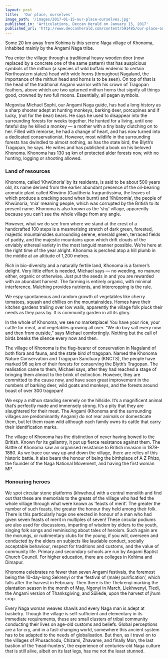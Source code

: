 ```yaml
---
layout: post
title:  'Our place, ourselves'
image_path: '/images/2017-01-15-our-place-ourselves.jpg'
published_in: 'Articulations, Deccan Herald on January 15, 2017'
published_url: 'http://www.deccanherald.com/content/591485/our-place-ourselves.html'
---
```


Some 20 km away from Kohima is this serene Naga village of Khonoma, inhabited mainly by the Angami Naga tribe. <!--more-->

You enter the village through a traditional heavy wooden door (now replaced by a concrete one of the same pattern) that has auspicious symbols of the mithun (a species of wild buffalo endemic to certain Northeastern states) head with wide horns (throughout Nagaland, the importance of the mithun head and horns is to be seen). On top of that is the head of the traditional Angami warrior with his crown of Tragopan feathers, above which are two upturned mithun horns that signify all things good, crowned by two full moons. Essentially, all pagan symbols.

Megovisa Michael Sophi, our Angami Naga guide, has had a long history as a sharp shooter adept at hunting monkeys, barking deer, porcupines and if lucky, (not for the bear) bears. He says he used to disappear into the surrounding forests for weeks together. He hunted for a living, until one fateful day he killed a monkey — a mother with a tiny baby clutching on to her. Filled with remorse, he had a change of heart, and has now turned into a dedicated conservationist. However, most wildlife in the surrounding forests has dwindled to almost nothing, as has the state bird, the Blyth’s Tragopan, he says. He writes and has published a book on his beloved Khonoma. Khonoma has 130 sq km of protected alder forests now, with no hunting, logging or shooting allowed.

### Land of resources

Khonoma, called ‘Khwünoria’ by its residents, is said to be about 500 years old, its name derived from the earlier abundant presence of the oil-bearing aromatic plant called Khwüno (Gaultheria fragrantissima, the leaves of which produce a cracking sound when burnt) and ‘Khünomia’, the people of Khwünoria, ‘mia’ meaning people, which was corrupted by the British to its present name. Khonoma is also known as the ‘shy’ village, apparently because you can’t see the whole village from any angle.

However, what we do see from where we stand at the crest of a handcrafted 100 steps is a mesmerising stretch of dark green, forested, majestic mountainsides surrounding serene, emerald green, terraced fields of paddy, and the majestic mountains upon which drift clouds of the enviably ethereal variety in the most languid manner possible. We’re here at the right time of the year alright. Khonoma is perched atop a hill plumb in the middle at an altitude of 1,200 metres.

Rich in bio-diversity and a naturally fertile land, Khonoma is a farmer’s delight. Very little effort is needed, Michael says — no weeding, no manure either, organic or otherwise. Just put the seeds in and you are rewarded with an abundant harvest. The farming is entirely organic, with minimal interference. Mulching provides nutrients, and intercropping is the rule.

We espy spontaneous and random growth of vegetables like cherry tomatoes, squash and chillies on the mountainsides. Homes have their kitchen gardens trailing over low walls, apparently the village folk pluck their needs as they pass by. It is community garden in all its glory.

In the whole of Khonoma, we see no marketplace! You have your rice, your cattle for meat, and vegetables growing all over. “We do buy salt every now and then from outside,” says Michael comfortingly. Nothing but the call of birds breaks the silence every now and then.

The village of Khonoma is the flag-bearer of conservation in Nagaland of both flora and fauna, and the state bird of tragopan. Named the Khonoma Nature Conservation and Tragopan Sanctuary (KNCTS), the people have marked 96 sq km of their forests for conserving the Blyth’s Tragopan. The realisation came to them, Michael says, after they had reached a stage of bringing them almost to the brink of extinction. However, they are committed to the cause now, and have seen great improvement in the numbers of barking deer, wild goats and monkeys, and the forests around boast of over 300 tragopan!

We espy a mithun standing serenely on the hillside. It’s a magnificent animal that’s perfectly made and immensely strong. It’s a pity that they are slaughtered for their meat. The Angami (Khonoma and the surrounding villages are predominantly Angami) do not rear animals or domesticate them, but let them roam wild although each family owns its cattle that carry their identification marks.

The village of Khonoma has the distinction of never having bowed to the British. Known for its gallantry, it put up fierce resistance against them. The Battle of Khonoma saw an organised resistance to British invasion in 1879-1880. As we trace our way up and down the village, there are relics of this historic battle. It also bears the honour of being the birthplace of A Z Phizo, the founder of the Naga National Movement, and having the first woman MP.

### Honouring heroes

We spot circular stone platforms (khwehou) with a central monolith and find out that these are memorials to the greats of the village who had fed the whole village through what were known as ‘feasts of merit’. The greater the number of such feasts, the greater the honour they held among their folk. There is this particularly huge one erected in honour of a man who had given seven feasts of merit in multiples of seven! These circular podiums are also used for discussions, imparting of wisdom by elders to the youth, singing folk songs and reminiscing about tales of heroism. Such again are the morungs, or rudimentary clubs for the young, if you will, overseen and conducted by the elders on subjects like laudable conduct, socially acceptable behaviour, respect for traditions and customs, and the value of community life. Primary and secondary schools are run by Angami Baptist Church Council. For higher education, there are colleges in Kohima and Dimapur.

Khonoma celebrates no fewer than seven Angami festivals, the foremost being the 10-day-long Sekrenyi or the ‘festival of (male) purification’, which falls after the harvest in February. Then there is the Thekrenyi marking the plantation season in the month of May, Ngonyi in March, Liekhwenyi, Tiedi, the Angami version of Thanksgiving, and Süliede, upon the harvest of jhum crop.

Every Naga woman weaves shawls and every Naga man is adept at basketry. Though the village is self-sufficient and elementary in its immediate requirements, these are small clusters of tribal community conducting their lives on age-old customs and beliefs. Global perceptions are a far cry, and in a fast-changing world, somewhere this ancient system has to be adapted to the needs of globalisation. But then, as I travel on to the villages of Phusachodu, Chizami, Zhavame, and finally Mon, the last bastion of the ‘head-hunters’, the experience of centuries-old Naga culture that is still alive, albeit on its last legs, has me not the least stunned.
